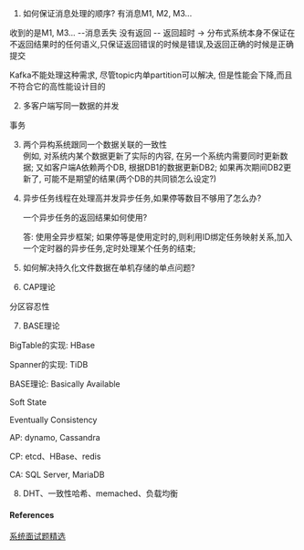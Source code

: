 1. 如何保证消息处理的顺序?
有消息M1, M2, M3...

收到的是M1, M3...  --消息丢失
没有返回            -- 返回超时 ->
        分布式系统本身不保证在不返回结果时的任何语义,只保证返回错误的时候是错误,及返回正确的时候是正确提交

Kafka不能处理这种需求, 尽管topic内单partition可以解决, 但是性能会下降,而且不符合它的高性能设计目的

2. 多客户端写同一数据的并发

事务

3. 两个异构系统跟同一个数据关联的一致性  
例如, 对系统内某个数据更新了实际的内容, 在另一个系统内需要同时更新数据;
又如客户端A依赖两个DB, 根据DB1的数据更新DB2; 如果再次期间DB2更新了, 可能不是期望的结果(两个DB的共同锁怎么设定?)

4. 异步任务线程在处理高并发异步任务,如果停等数目不够用了怎么办?

    一个异步任务的返回结果如何使用?  

    答: 使用全异步框架; 如果停等是使用定时的,则利用ID绑定任务映射关系,加入一个定时器的异步任务,定时处理某个任务的结束;

5. 如何解决持久化文件数据在单机存储的单点问题?

6. CAP理论

分区容忍性

7. BASE理论


BigTable的实现: HBase

Spanner的实现: TiDB

BASE理论:
Basically Available  

Soft State  

Eventually Consistency  

AP: dynamo, Cassandra

CP: etcd、HBase、redis

CA: SQL Server, MariaDB

8. DHT、一致性哈希、memached、负载均衡


#### References

[系统面试题精选](https://soulmachine.gitbooks.io/system-design/content/cn/)
